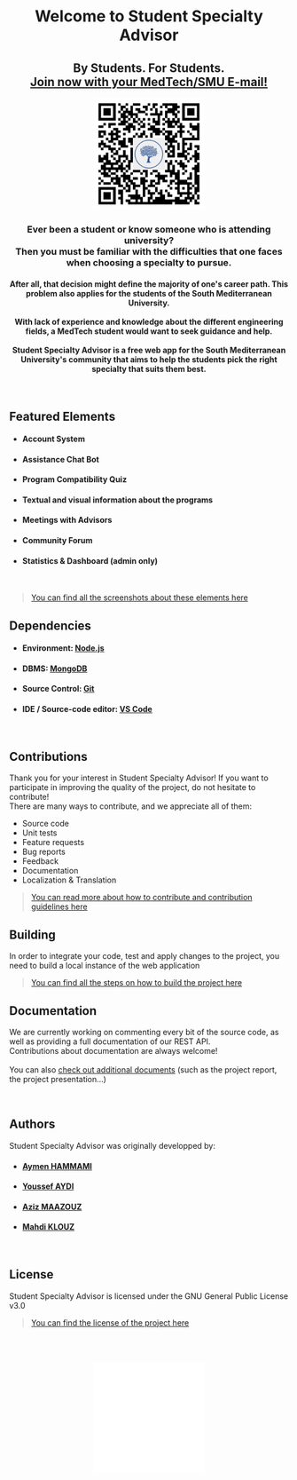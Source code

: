 <h1 align="center">Welcome to Student Specialty Advisor</h1>
<h2 align="center">By Students. For Students.
  <br/>
  <a href="https://student-specialty-advisor.herokuapp.com">Join now with your MedTech/SMU E-mail!</a></h2>
<p align="center">
    <img width="200px" src="/client/src/assets/art/logo/qr-code.png"></img>
</p>
<h3 align="center">
Ever been a student or know someone who is attending university?<br/>
Then you must be familiar with the difficulties that one faces when choosing a specialty to pursue.<br/>
</h3>
<h4 align="center">
After all, that decision might define the majority of one's career path. This problem also applies for the students of the South Mediterranean University.<br/><br/>
With lack of experience and knowledge about the different engineering fields, a MedTech student would want to seek guidance and help.<br/><br/>
Student Specialty Advisor is a free web app for the South Mediterranean University's community that aims to help the students pick the right specialty that suits them best.
</h4><br/>
<h2>Featured Elements</h2>
<ul>
<li>
  <h4>Account System</h4>
</li>
<li>
  <h4>Assistance Chat Bot</h4>
</li>
<li>
  <h4>Program Compatibility Quiz</h4>
</li>
<li>
  <h4>Textual and visual information about the programs</h4>
</li>
<li> 
  <h4>Meetings with Advisors</h4>
</li>
<li>
  <h4>Community Forum</h4>
</li>
<li>
  <h4>Statistics & Dashboard (admin only)</h4>
</li>
</ul>
<br/>

> [You can find all the screenshots about these elements here](/client/src/assets/art/screenshots)
> <br/>

<h2>Dependencies</h2>
<ul>
<li>
  <h4>Environment: <a href="https://nodejs.org/en/download">Node.js</a></h4>  
</li>
<li>
  <h4>DBMS: <a href="https://www.mongodb.com/try/download/community">MongoDB</a></h4>  
</li>
<li>
  <h4>Source Control: <a href="https://git-scm.com/downloads">Git</a></h4>  
</li>
<li>
  <h4>IDE / Source-code editor: <a href="https://code.visualstudio.com/download">VS Code</a></h4>
</li>
</ul>
<br/>
<h2>Contributions</h2>
<p>Thank you for your interest in Student Specialty Advisor! If you want to participate in improving the quality of the project, do not hesitate to contribute!<br/>There are many ways to contribute, and we appreciate all of them:</p>
<ul>
  <li>Source code</li>
  <li>Unit tests</li>
  <li>Feature requests</li>
  <li>Bug reports</li>
  <li>Feedback</li>
  <li>Documentation</li>
  <li>Localization & Translation</li>
</ul>

> [You can read more about how to contribute and contribution guidelines here](/CONTRIBUTING.md)
> <br/>

<h2>Building</h2>
<p>In order to integrate your code, test and apply changes to the project, you need to build a local instance of the web application</p>

> [You can find all the steps on how to build the project here](/BUILD.md)
> <br/>

<h2>Documentation</h2>
<p>We are currently working on commenting every bit of the source code, as well as providing a full documentation of our REST API.
<br/>Contributions about documentation are always welcome!
<br/>
<br/>You can also <a href="/documentation">check out additional documents</a> (such as the project report, the project presentation...)</p>
<br/>
<h2>Authors</h2>
<p>Student Specialty Advisor was originally developped by:</p>
<ul>
<li>
  <h4><a href="https://github.com/aymendps">Aymen HAMMAMI</a></h4>
</li>
<li>
  <h4><a href="https://github.com/youssef-aydi">Youssef AYDI</a></h4>
</li>
<li>
  <h4><a href="https://github.com/aziz-maazouz">Aziz MAAZOUZ</a></h4>
</li>
<li>
  <h4><a href="https://github.com/mahdi232">Mahdi KLOUZ</a></h4>
</li>
</ul>
<br/>
<h2>License</h2>
<p>Student Specialty Advisor is licensed under the GNU General Public License v3.0</p>

> [You can find the license of the project here](/LICENSE)

<br/><br/>

<p align="center">
  <img width="200px" src="/client/src/assets/art/logo/logo_white.png"></img>
</p>
